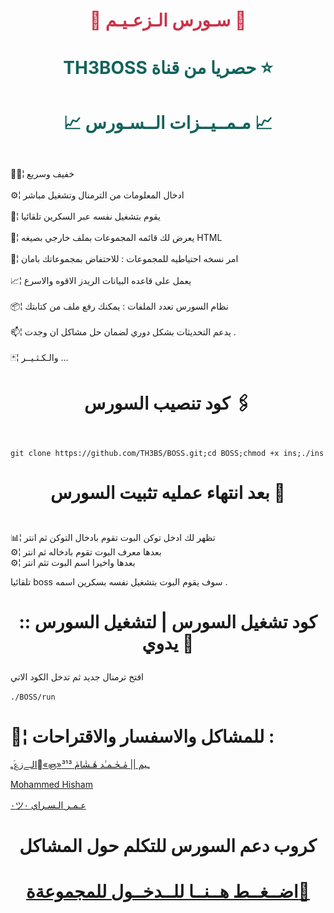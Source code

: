 # <p align="center" style="color:#cb3349" >📡 سـورس الـزعـيـم 📡

# <p align="center" style="color: #14635c;" > TH3BOSS حصريا من قناة  ⭐️



# <p align="center" style="color: #14635c;" >📈 مـمــيــزات الــسـورس 📈
 
<br>🚴🏼¦ خفيف وسريع <br>
<br>⚙️¦ ادخال المعلومات من الترمنال وتشغيل مباشر <br>
<br>🔅¦ يقوم بتشغيل نفسه عبر السكرين تلقائيا<br>
<br>💢¦ يعرض لك قائمه المجموعات بملف خارجي بصيغه HTML <br>
<br>📮¦ امر نسخه احتياطيه للمجموعات : للاحتفاض بمجموعاتك بامان<br>
<br>📈¦ يعمل على قاعده البيانات الريدز الاقوه والاسرع <br>
<br>📦¦ نظام السورس تعدد الملفات : يمكنك رفع ملف من كتابتك <br>
<br>📫¦ يدعم التحديثات بشكل دوري لضمان حل مشاكل ان وجدت . <br>
<br>🃏¦ والـكـثـيــر ... <br>


# <p align="center"> كود تنصيب السورس 🖇

<br>` git clone https://github.com/TH3BS/BOSS.git;cd BOSS;chmod +x ins;./ins `<br>


# <p align="center"> بعد انتهاء عمليه تثبيت السورس 🚸



 <br> 📊¦ تظهر لك ادخل توكن البوت تقوم بادخال التوكن ثم انتر
 <br> ⚙️¦ بعدها معرف البوت تقوم بادخاله ثم انتر
 <br> ⚙️¦ بعدها واخيرا اسم البوت تثم انتر

  تلقائيا boss سوف يقوم البوت بتشغيل نفسه بسكرين اسمه  .
<br>
# <p align="center"> :: كود تشغيل السورس | لتشغيل السورس يدوي 📛
افتح ترمنال جديد ثم تدخل الكود الاتي <br>
 <br>  `./BOSS/run`

#  💬¦ للمشاكل والاسفسار والاقتراحات :
  
  [ الـےز؏ّـ«ْஞ»ـِيم || مٰـحٰـمـٰد هٰـشٰامٰ ³¹³](https://telegram.me/TH3BS) <br>
  
  [Mohammed Hisham](https://telegram.me/TH3BOSS) <br>
  
  
  [٠ツعـمـر الـسـراي ٠](https://telegram.me/blcon) <br>

# <p align="center"> كروب دعم السورس للتكلم حول المشاكل

  # <p align="center">[اضــغــط هــنــا للــدخــول للمجموعةة🌿](https://t.me/joinchat/A5_fO0HjNU_9mQsLEUYi2w)
  
